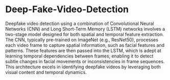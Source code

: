 # Deep-Fake-Video-Detection
Deepfake video detection using a combination of Convolutional Neural Networks (CNN) and Long Short-Term Memory (LSTM) networks involves a two-stage model designed for both spatial and temporal feature extraction. The CNN, typically pre-trained on ImageNet (e.g., ResNet50), processes each video frame to capture spatial information, such as facial features and patterns. These features are then passed into the LSTM, which is adept at learning temporal dependencies between frames, enabling it to detect subtle changes in facial movements or inconsistencies in frame sequences. This architecture excels in identifying deepfake videos by leveraging both visual content and temporal dynamics.
